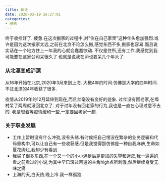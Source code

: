 ```yaml
---
title: 新迁
date: 2020-03-19 18:27:01
categories:
- 随感
---
```


终于收拾好了.
疲惫.在这次搬家的过程中,对"住在自己家里"这种年头愈加强烈.或许是因为这次搬家太远,之前在北京不论怎么搬,感觉东西不多,搬家也容易.而且说实话在一个地方住上一年我的心就会蠢蠢欲动.
不仅是住所,还有工作.我感觉到我可能要在这家公司呆很久了.也就是说我在沪也要呆几个年头了.

### 从北漂变成沪漂
从16年开始在北京,2020年3月来到上海. 大概4年的时间.仿佛是大学的四年时间. 不过北漂的4年收获了很多.

疫情从2019年的12月延伸到现在,而且丝毫没有变好的迹象. 过年没有回老家,在埠村呆了两周就滚回北京了. 对于过年没有回老家的行为,我也是一直在心理过意不去的. 老是想着等疫情缓和一些,一定要回老家一趟.

### 关于职业发展
  - 工作上暂时没有什么冲劲,没有头绪.有时候把自己埋没在繁杂的业务逻辑和代码重构中,可以让自己有一些收获感.但是我觉得那仿佛是一种自我麻痹,生命如夏花绚烂,我却少有看到.
  - 我买了很多东西,在一个又一个的小小满足后是更加的失望和迷茫,我一遍遍的看之前看过的小说,为其中早已滚过百遍的主角high点所刺激,然后继续身受无味之痛
  - 上海的天,白天热,晚上冷.我一样孤独.
